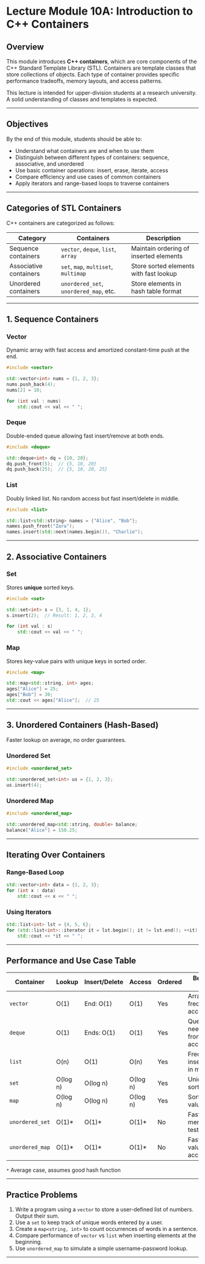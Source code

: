 # Lecture Module 10A: Introduction to C++ Containers

## Overview

This module introduces **C++ containers**, which are core components of the C++ Standard Template Library (STL). Containers are template classes that store collections of objects. Each type of container provides specific performance tradeoffs, memory layouts, and access patterns.

This lecture is intended for upper-division students at a research university. A solid understanding of classes and templates is expected.

---

## Objectives

By the end of this module, students should be able to:

- Understand what containers are and when to use them
- Distinguish between different types of containers: sequence, associative, and unordered
- Use basic container operations: insert, erase, iterate, access
- Compare efficiency and use cases of common containers
- Apply iterators and range-based loops to traverse containers

---

## Categories of STL Containers

C++ containers are categorized as follows:

| Category              | Containers                                  | Description                              |
|-----------------------|---------------------------------------------|------------------------------------------|
| Sequence containers   | `vector`, `deque`, `list`, `array`          | Maintain ordering of inserted elements   |
| Associative containers| `set`, `map`, `multiset`, `multimap`        | Store sorted elements with fast lookup   |
| Unordered containers  | `unordered_set`, `unordered_map`, etc.      | Store elements in hash table format      |

---

## 1. Sequence Containers

### Vector

Dynamic array with fast access and amortized constant-time push at the end.

```cpp
#include <vector>

std::vector<int> nums = {1, 2, 3};
nums.push_back(4);
nums[2] = 10;

for (int val : nums)
    std::cout << val << " ";
```

### Deque

Double-ended queue allowing fast insert/remove at both ends.

```cpp
#include <deque>

std::deque<int> dq = {10, 20};
dq.push_front(5);  // {5, 10, 20}
dq.push_back(25);  // {5, 10, 20, 25}
```

### List

Doubly linked list. No random access but fast insert/delete in middle.

```cpp
#include <list>

std::list<std::string> names = {"Alice", "Bob"};
names.push_front("Zara");
names.insert(std::next(names.begin()), "Charlie");
```

---

## 2. Associative Containers

### Set

Stores **unique** sorted keys.

```cpp
#include <set>

std::set<int> s = {3, 1, 4, 1};
s.insert(2);  // Result: 1, 2, 3, 4

for (int val : s)
    std::cout << val << " ";
```

### Map

Stores key-value pairs with unique keys in sorted order.

```cpp
#include <map>

std::map<std::string, int> ages;
ages["Alice"] = 25;
ages["Bob"] = 30;
std::cout << ages["Alice"];  // 25
```

---

## 3. Unordered Containers (Hash-Based)

Faster lookup on average, no order guarantees.

### Unordered Set

```cpp
#include <unordered_set>

std::unordered_set<int> us = {1, 2, 3};
us.insert(4);
```

### Unordered Map

```cpp
#include <unordered_map>

std::unordered_map<std::string, double> balance;
balance["Alice"] = 150.25;
```

---

## Iterating Over Containers

### Range-Based Loop

```cpp
std::vector<int> data = {1, 2, 3};
for (int x : data)
    std::cout << x << " ";
```

### Using Iterators

```cpp
std::list<int> lst = {4, 5, 6};
for (std::list<int>::iterator it = lst.begin(); it != lst.end(); ++it)
    std::cout << *it << " ";
```

---

## Performance and Use Case Table

| Container       | Lookup | Insert/Delete | Access | Ordered | Best Use Case                        |
|------------------|--------|---------------|--------|---------|--------------------------------------|
| `vector`         | O(1)   | End: O(1)     | O(1)   | Yes     | Arrays with frequent access          |
| `deque`          | O(1)   | Ends: O(1)    | O(1)   | Yes     | Queues needing front/back access     |
| `list`           | O(n)   | O(1)          | O(n)   | Yes     | Frequent insert/delete in middle     |
| `set`            | O(log n)| O(log n)     | O(log n)| Yes     | Unique sorted data                   |
| `map`            | O(log n)| O(log n)     | O(log n)| Yes     | Sorted key-value pairs               |
| `unordered_set`  | O(1)*  | O(1)*         | O(1)*  | No      | Fast membership testing              |
| `unordered_map`  | O(1)*  | O(1)*         | O(1)*  | No      | Fast key-value access                |

`*` Average case, assumes good hash function


---

## Practice Problems

1. Write a program using a `vector` to store a user-defined list of numbers. Output their sum.
2. Use a `set` to keep track of unique words entered by a user.
3. Create a `map<string, int>` to count occurrences of words in a sentence.
4. Compare performance of `vector` vs `list` when inserting elements at the beginning.
5. Use `unordered_map` to simulate a simple username-password lookup.

---

